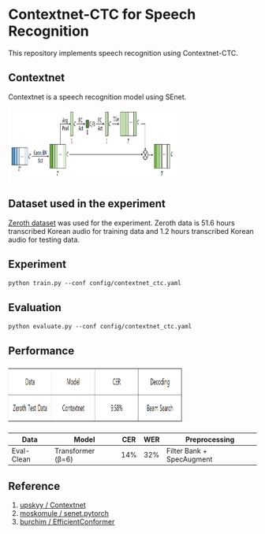 # Contextnet-CTC for Speech Recognition

This repository implements speech recognition using Contextnet-CTC.



## Contextnet

Contextnet is a speech recognition model using SEnet.

<img src="/images/model.PNG" width="70%" height="150">


## Dataset used in the experiment

[Zeroth dataset](https://www.openslr.org/40/) was used for the experiment. 
Zeroth data is 51.6 hours transcribed Korean audio for training data and 1.2 hours transcribed Korean audio for testing data.

## Experiment

```
python train.py --conf config/contextnet_ctc.yaml
```

## Evaluation

```
python evaluate.py --conf config/contextnet_ctc.yaml
```

## Performance
<img src="images/result.PNG" width="70%" height="120">

|Data|Model|CER|WER|Preprocessing|
|----|------|---|---|-------------|
|Eval-Clean|Transformer (β=6)|14%|32%|Filter Bank + SpecAugment|
## Reference

1. [upskyy / Contextnet](https://github.com/upskyy/ContextNet)
2. [moskomule / senet.pytorch](https://github.com/moskomule/senet.pytorch)
3. [burchim / EfficientConformer](https://github.com/burchim/EfficientConformer)


